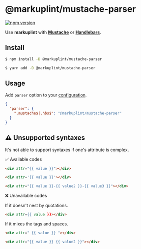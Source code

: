 # @markuplint/mustache-parser

[![npm version](https://badge.fury.io/js/%40markuplint%2Fmustache-parser.svg)](https://www.npmjs.com/package/@markuplint/mustache-parser)

Use **markuplint** with [**Mustache**](https://mustache.github.io/) or [**Handlebars**](https://handlebarsjs.com/).

## Install

```sh
$ npm install -D @markuplint/mustache-parser

$ yarn add -D @markuplint/mustache-parser
```

## Usage

Add `parser` option to your [configuration](https://markuplint.dev/configuration/#properties/parser).

```json
{
  "parser": {
    ".mustache$|.hbs$": "@markuplint/mustache-parser"
  }
}
```

## :warning: Unsupported syntaxes

It's not able to support syntaxes if one's attribute is complex.

✅ Available codes

```html
<div attr="{{ value }}"></div>
```

<!-- prettier-ignore-start -->
```html
<div attr='{{ value }}'></div>
```
<!-- prettier-ignore-end -->

```html
<div attr="{{ value }}-{{ value2 }}-{{ value3 }}"></div>
```

❌ Unavailable codes

If it doesn't nest by quotations.

<!-- prettier-ignore-start -->
```html
<div attr={{ value }}></div>
```
<!-- prettier-ignore-end -->

If it mixes the tags and spaces.

```html
<div attr=" {{ value }} "></div>
```

```html
<div attr="{{ value }} {{ value2 }}"></div>
```
